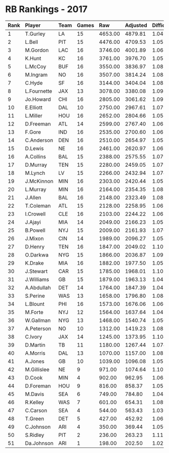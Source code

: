 # RB Rankings - 2017

| Rank | Player      | Team | Games | Raw     | Adjusted | Difficulty | Avg/Game | Typical | Consistency | Trend    |
| :----| :-----------| :----| :-----| :-------| :--------| :----------| :--------| :-------| :-----------| :--------|
| 1    | T.Gurley    | LA   | 15    | 4653.00 | 4879.81  | 1.049      | 310.20   | 323.00  | 8/3/4       | +81.2%   |
| 2    | L.Bell      | PIT  | 15    | 4476.00 | 4709.53  | 1.052      | 298.40   | 313.50  | 8/0/7       | +60.9%   |
| 3    | M.Gordon    | LAC  | 16    | 3746.00 | 4001.89  | 1.068      | 234.12   | 227.00  | 7/2/7       | +80.2%   |
| 4    | K.Hunt      | KC   | 16    | 3761.00 | 3976.70  | 1.057      | 235.06   | 231.00  | 8/2/6       | +120.9%  |
| 5    | L.McCoy     | BUF  | 16    | 3550.00 | 3836.97  | 1.081      | 221.88   | 240.00  | 9/0/7       | +100.6%  |
| 6    | M.Ingram    | NO   | 16    | 3507.00 | 3814.24  | 1.088      | 219.19   | 215.00  | 9/0/7       | +104.7%  |
| 7    | C.Hyde      | SF   | 16    | 3144.00 | 3404.04  | 1.083      | 196.50   | 218.00  | 9/2/5       | +68.9%   |
| 8    | L.Fournette | JAX  | 13    | 3078.00 | 3380.08  | 1.098      | 236.77   | 246.00  | 7/1/5       | +61.1%   |
| 9    | Jo.Howard   | CHI  | 16    | 2805.00 | 3061.62  | 1.091      | 175.31   | 164.00  | 8/0/8       | +182.2%  |
| 10   | E.Elliott   | DAL  | 10    | 2750.00 | 2967.61  | 1.079      | 275.00   | 291.00  | 7/0/3       | +63.9%   |
| 11   | L.Miller    | HOU  | 16    | 2652.00 | 2804.66  | 1.058      | 165.75   | 150.50  | 6/1/9       | +82.7%   |
| 12   | D.Freeman   | ATL  | 14    | 2599.00 | 2767.40  | 1.065      | 185.64   | 205.00  | 8/2/4       | +127.7%  |
| 13   | F.Gore      | IND  | 16    | 2535.00 | 2700.60  | 1.065      | 158.44   | 166.00  | 8/2/6       | +73.8%   |
| 14   | C.Anderson  | DEN  | 16    | 2510.00 | 2654.97  | 1.058      | 156.88   | 156.00  | 8/1/7       | +178.6%  |
| 15   | D.Lewis     | NE   | 16    | 2461.00 | 2620.97  | 1.065      | 153.81   | 144.50  | 10/1/5      | +145.2%  |
| 16   | A.Collins   | BAL  | 15    | 2388.00 | 2575.55  | 1.079      | 159.20   | 165.00  | 9/0/6       | +132.5%  |
| 17   | D.Murray    | TEN  | 15    | 2280.00 | 2459.05  | 1.079      | 152.00   | 147.50  | 8/0/7       | +90.7%   |
| 18   | M.Lynch     | LV   | 15    | 2266.00 | 2432.94  | 1.074      | 151.07   | 154.50  | 5/4/6       | +122.8%  |
| 19   | J.McKinnon  | MIN  | 16    | 2303.00 | 2420.44  | 1.051      | 143.94   | 164.00  | 10/1/5      | +207.6%  |
| 20   | L.Murray    | MIN  | 16    | 2164.00 | 2354.35  | 1.088      | 135.25   | 144.50  | 8/1/7       | +242.5%  |
| 21   | J.Allen     | BAL  | 16    | 2148.00 | 2323.49  | 1.082      | 134.25   | 145.00  | 11/0/5      | +117.8%  |
| 22   | T.Coleman   | ATL  | 15    | 2128.00 | 2258.95  | 1.062      | 141.87   | 142.50  | 8/1/6       | +93.8%   |
| 23   | I.Crowell   | CLE  | 16    | 2103.00 | 2244.22  | 1.067      | 131.44   | 128.50  | 7/2/7       | +111.6%  |
| 24   | J.Ajayi     | MIA  | 14    | 2049.00 | 2166.23  | 1.057      | 146.36   | 145.50  | 6/3/5       | +72.8%   |
| 25   | B.Powell    | NYJ  | 15    | 2009.00 | 2161.93  | 1.076      | 133.93   | 110.00  | 6/1/8       | +120.4%  |
| 26   | J.Mixon     | CIN  | 14    | 1989.00 | 2096.27  | 1.054      | 142.07   | 126.00  | 4/2/8       | +89.5%   |
| 27   | D.Henry     | TEN  | 16    | 1847.00 | 2049.02  | 1.109      | 115.44   | 125.00  | 10/0/6      | +200.7%  |
| 28   | O.Darkwa    | NYG  | 15    | 1866.00 | 2036.87  | 1.092      | 124.40   | 115.50  | 7/1/7       | +170.6%  |
| 29   | K.Drake     | MIA  | 16    | 1882.00 | 1977.50  | 1.051      | 117.62   | 108.00  | 8/1/7       | +1030.1% |
| 30   | J.Stewart   | CAR  | 15    | 1785.00 | 1968.01  | 1.103      | 119.00   | 105.50  | 6/0/9       | +125.5%  |
| 31   | J.Williams  | GB   | 15    | 1879.00 | 1963.13  | 1.045      | 125.27   | 116.50  | 8/1/6       | +894.2%  |
| 32   | A.Abdullah  | DET  | 14    | 1764.00 | 1847.39  | 1.047      | 126.00   | 126.00  | 7/1/6       | +86.4%   |
| 33   | S.Perine    | WAS  | 13    | 1658.00 | 1796.80  | 1.084      | 127.54   | 127.50  | 4/2/7       | +152.7%  |
| 34   | L.Blount    | PHI  | 16    | 1573.00 | 1676.06  | 1.066      | 98.31    | 107.00  | 9/1/6       | +165.0%  |
| 35   | M.Forte     | NYJ  | 12    | 1564.00 | 1637.64  | 1.047      | 130.33   | 136.50  | 6/1/5       | +168.0%  |
| 36   | W.Gallman   | NYG  | 13    | 1468.00 | 1540.74  | 1.050      | 112.92   | 116.50  | 7/0/6       | +166.7%  |
| 37   | A.Peterson  | NO   | 10    | 1312.00 | 1419.23  | 1.082      | 131.20   | 128.00  | 7/0/3       | INACTIVE |
| 38   | C.Ivory     | JAX  | 14    | 1245.00 | 1373.95  | 1.104      | 88.93    | 70.00   | 6/0/8       | +236.8%  |
| 39   | D.Martin    | TB   | 11    | 1180.00 | 1267.44  | 1.074      | 107.27   | 98.00   | 4/0/7       | +238.7%  |
| 40   | A.Morris    | DAL  | 13    | 1070.00 | 1157.00  | 1.081      | 82.31    | 72.50   | 6/0/7       | +679.5%  |
| 41   | A.Jones     | GB   | 10    | 1039.00 | 1096.08  | 1.055      | 103.90   | 85.00   | 6/0/4       | +335.6%  |
| 42   | M.Gillislee | NE   | 9     | 971.00  | 1074.64  | 1.107      | 107.89   | 94.50   | 6/0/3       | +115.4%  |
| 43   | D.Cook      | MIN  | 4     | 902.00  | 962.95   | 1.068      | 225.50   | 267.50  | 3/0/1       | INACTIVE |
| 44   | D.Foreman   | HOU  | 9     | 816.00  | 858.37   | 1.052      | 90.67    | 77.50   | 4/1/4       | INACTIVE |
| 45   | M.Davis     | SEA  | 6     | 749.00  | 784.80   | 1.048      | 124.83   | 117.00  | 2/1/3       | +52.2%   |
| 46   | R.Kelley    | WAS  | 7     | 601.00  | 654.31   | 1.089      | 85.86    | 81.00   | 4/0/3       | INACTIVE |
| 47   | C.Carson    | SEA  | 4     | 544.00  | 563.43   | 1.036      | 136.00   | 154.50  | 2/1/1       | INACTIVE |
| 48   | T.Green     | DET  | 5     | 427.00  | 452.92   | 1.061      | 85.40    | 89.50   | 3/0/2       | N/A      |
| 49   | C.Johnson   | ARI  | 4     | 350.00  | 369.44   | 1.056      | 87.50    | 103.00  | 3/0/1       | INACTIVE |
| 50   | S.Ridley    | PIT  | 2     | 236.00  | 263.23   | 1.115      | 118.00   | 118.00  | 1/0/1       | N/A      |
| 51   | Da.Johnson  | ARI  | 1     | 198.00  | 202.50   | 1.023      | 198.00   | 198.00  | 0/1/0       | INACTIVE |

